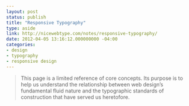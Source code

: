 ```yaml
---
layout: post
status: publish
title: "Responsive Typography"
type: aside
link: http://nicewebtype.com/notes/responsive-typography/
date: 2012-04-05 13:16:12.000000000 -04:00
categories:
- design
- typography
- responsive design
---
```

> This page is a limited reference of core concepts. Its purpose is to help us understand the relationship between web design&rsquo;s fundamental fluid nature and the typographic standards of construction that have served us heretofore.